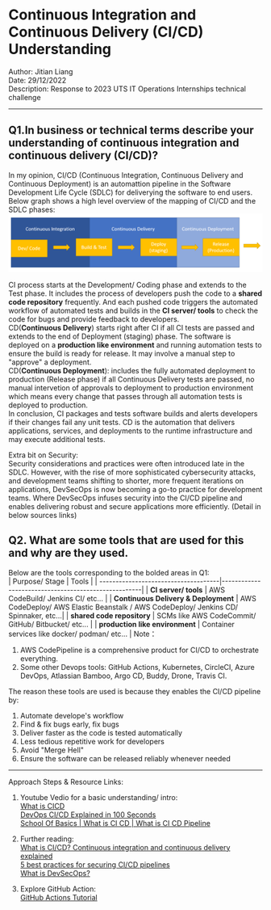 # Continuous Integration and Continuous Delivery (CI/CD) Understanding

Author: Jitian Liang<br>
Date: 29/12/2022<br>
Description: Response to 2023 UTS IT Operations Internships technical challenge<br>

---

## Q1.In business or technical terms describe your understanding of continuous integration and continuous delivery (CI/CD)?

In my opinion, CI/CD (Continuous Integration, Continuous Delivery and Continuous Deployment) is an automattion pipeline in the Software Development Life Cycle (SDLC) for deliverying the software to end users. Below graph shows a high level overview of the mapping of CI/CD and the SDLC phases: <br>
![alt text](./src/images/CI-CD-in-SDLC.png "CI/CD in SDLC")<br>

CI process starts at the Development/ Coding phase and extends to the Test phase. It includes the process of developers push the code to a **shared code repository** frequently. And each pushed code triggers the automated workflow of automated tests and builds in the **CI server/ tools** to check the code for bugs and provide feedback to developers.<br>
CD(**Continuous Delivery**) starts right after CI if all CI tests are passed and extends to the end of Deployment (staging) phase. The software is deployed on a **production like environment** and running automation tests to ensure the build is ready for release. It may involve a manual step to "approve" a deployment. <br>
CD(**Continuous Deployment**): includes the fully automated deployment to production (Release phase) if all Continuous Delivery tests are passed, no manual intervetion of approvals to deployment to production environment which means every change that passes through all automation tests is deployed to production.<br>
In conclusion, CI packages and tests software builds and alerts developers if their changes fail any unit tests. CD is the automation that delivers applications, services, and deployments to the runtime infrastructure and may execute additional tests.<br>

Extra bit on Security:<br>
Security considerations and practices were often introduced late in the SDLC. However, with the rise of more sophisticated cybersecurity attacks, and development teams shifting to shorter, more frequent iterations on applications, DevSecOps is now becoming a go-to practice for development teams. Where DevSecOps infuses security into the CI/CD pipeline and enables delivering robust and secure applications more efficiently. (Detail in below sources links)

## Q2. What are some tools that are used for this and why are they used.

Below are the tools corresponding to the bolded areas in Q1:<br>
| Purpose/ Stage | Tools |
| -------------------------------------|-----------------------------------------------------|
| **CI server/ tools** | AWS CodeBuild/ Jenkins CI/ etc... |
| **Continuous Delivery & Deployment** | AWS CodeDeploy/ AWS Elastic Beanstalk / AWS CodeDeploy/ Jenkins CD/ Spinnaker, etc...|
| **shared code repository** | SCMs like AWS CodeCommit/ GitHub/ Bitbucket/ etc... |
| **production like environment** | Container services like docker/ podman/ etc... |
Note：

1. AWS CodePipeline is a comprehensive product for CI/CD to orchestrate everything.
2. Some other Devops tools: GitHub Actions, Kubernetes, CircleCI, Azure DevOps, Atlassian Bamboo, Argo CD, Buddy, Drone, Travis CI.

The reason these tools are used is because they enables the CI/CD pipeline by:<br>

1. Automate develope's workflow
2. Find & fix bugs early, fix bugs
3. Deliver faster as the code is tested automatically
4. Less tedious repetitive work for developers
5. Avoid "Merge Hell"
6. Ensure the software can be released reliably whenever needed

---

Approach Steps & Resource Links:

1. Youtube Vedio for a basic understanding/ intro:<br>
   [What is CICD](https://www.youtube.com/watch?v=N9KbmHhesmE)<br>
   [DevOps CI/CD Explained in 100 Seconds](https://www.youtube.com/watch?v=scEDHsr3APg)<br>
   [School Of Basics | What is CI CD | What is CI CD Pipeline](https://www.youtube.com/watch?v=k2aNsQKwyOo)

2. Further reading:<br>
   [What is CI/CD? Continuous integration and continuous delivery explained](https://www.infoworld.com/article/3271126/what-is-cicd-continuous-integration-and-continuous-delivery-explained.html)<br>
   [5 best practices for securing CI/CD pipelines](https://www.infoworld.com/article/3673891/5-best-practices-for-securing-cicd-pipelines.html)<br>
   [What is DevSecOps?](https://www.vmware.com/topics/glossary/content/devsecops.html)

3. Explore GitHub Action:<br>
   [GitHub Actions Tutorial](https://www.youtube.com/watch?v=R8_veQiYBjI)
